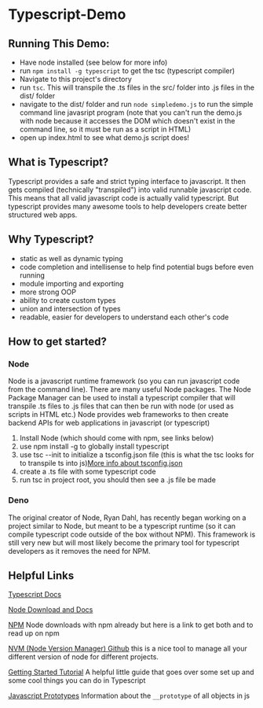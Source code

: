 # Typescript-Demo

## Running This Demo:
- Have node installed (see below for more info)
- run `npm install -g typescript` to get the tsc (typescript compiler)
- Navigate to this project's directory
- run `tsc`. This will transpile the .ts files in the src/ folder into .js files in the dist/ folder
- navigate to the dist/ folder and run `node simpledemo.js` to run the simple command line javasript program
  (note that you can't run the demo.js with node because it accesses the DOM which doesn't exist in the command line, so it must be run as a script in HTML)
- open up index.html to see what demo.js script does!

## What is Typescript?
Typescript provides a safe and strict typing interface to javascript. It then gets compiled (technically "transpiled") into valid runnable javascript code. This means that all valid javascript code is actually valid typescript. But typescript provides many awesome tools to help developers create better structured web apps.

## Why Typescript?
- static as well as dynamic typing
- code completion and intellisense to help find potential bugs before even running
- module importing and exporting
- more strong OOP
- ability to create custom types
- union and intersection of types
- readable, easier for developers to understand each other's code

## How to get started?
### Node
Node is a javascript runtime framework (so you can run javascript code from the command line). There are many useful Node packages. The Node Package Manager can be used to install a typescript compiler that will transpile .ts files to .js files that can then be run with node (or used as scripts in HTML etc.)
Node provides web frameworks to then create backend APIs for web applications in javascript (or typescript)
1) Install Node (which should come with npm, see links below)
2) use npm install -g to globally install typescript
3) use tsc --init to initialize a tsconfig.json file (this is what the tsc looks for to transpile ts into js)[More info about tsconfig.json](https://www.typescriptlang.org/docs/handbook/tsconfig-json.html)
4) create a .ts file with some typescript code
5) run tsc in project root, you should then see a .js file be made
### Deno
The original creator of Node, Ryan Dahl, has recently began working on a project similar to Node, but meant to be a typescript runtime (so it can compile typescript code outside of the box without NPM). This framework is still very new but will most likely become the primary tool for typescript developers as it removes the need for NPM.

## Helpful Links
[Typescript Docs](https://www.typescriptlang.org/docs/home.html)

[Node Download and Docs](https://nodejs.org/en/)

[NPM](https://www.npmjs.com/get-npm) Node downloads with npm already but here is a link to get both and to read up on npm

[NVM (Node Version Manager) Github](https://github.com/nvm-sh/nvm) this is a nice tool to manage all your different version of node for different projects.

[Getting Started Tutorial](https://www.robertcooper.me/get-started-with-typescript-in-2019) A helpful little guide that goes over some set up and some cool things you can do in Typescript

[Javascript Prototypes](https://developer.mozilla.org/en-US/docs/Learn/JavaScript/Objects/Object_prototypes) Information about the `__prototype` of all objects in js


